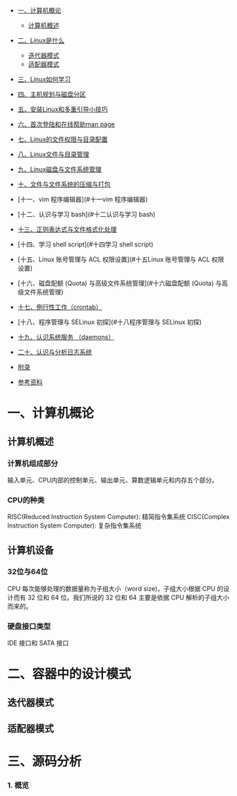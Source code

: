 <!-- GFM-TOC -->
* [一、计算机概论](#一计算机概论)
    * [计算机概述](#计算机概述)
* [二、Linux是什么](#二Linux是什么)
    * [迭代器模式](#迭代器模式)
    * [适配器模式](#适配器模式)
* [三、Linux如何学习](#三Linux如何学习)
* [四、主机规划与磁盘分区](#四主机规划与磁盘分区)
* [五、安装Linux和多重引导小技巧](#[五安装Linux和多重引导小技巧)
* [六、首次登陆和在线帮助man page](http://www.baidu.com)
* [七、Linux的文件权限与目录配置](#七Linux的文件权限与目录配置)
* [八、Linux文件与目录管理](#八Linux文件与目录管理)
* [九、Linux磁盘与文件系统管理](#九Linux磁盘与文件系统管理)
* [十、文件与文件系统的压缩与打包](#十文件与文件系统的压缩与打包)
* [十一、vim 程序编辑器](#十一vim 程序编辑器)
* [十二、认识与学习 bash](#十二认识与学习 bash)
* [十三、正则表达式与文件格式化处理](#十三正则表达式与文件格式化处理)
* [十四、学习 shell script](#十四学习 shell script)
* [十五、Linux 账号管理与 ACL 权限设置](#十五Linux 账号管理与 ACL 权限设置)
* [十六、磁盘配额 (Quota) 与高级文件系统管理](#十六磁盘配额 (Quota) 与高级文件系统管理)
* [十七、例行性工作（crontab）](#十七例行性工作（crontab）)

* [十八、程序管理与 SELinux 初探](#十八程序管理与 SELinux 初探)
* [十九、认识系统服务 （daemons）](#十九认识系统服务 (daemons))
* [二十、认识与分析日志系统](#二十认识与分析日志系统)
* [附录](#附录)
* [参考资料](#参考资料)
<!-- GFM-TOC -->

# 一、计算机概论
## 计算机概述
### 计算机组成部分
输入单元、CPU内部的控制单元、输出单元、算数逻辑单元和内存五个部分。
### CPU的种类
RISC(Reduced Instruction System Computer): 精简指令集系统
CISC(Complex Instruction System Computer): 复杂指令集系统
## 计算机设备
### 32位与64位
CPU 每次能够处理的数据量称为子组大小（word size)，子组大小根据 CPU 的设计而有 32 位和 64 位。我们所说的 32 位和 64 主要是依据 CPU 解析的子组大小而来的。
### 硬盘接口类型
IDE 接口和 SATA 接口
###
# 二、容器中的设计模式

## 迭代器模式

## 适配器模式

# 三、源码分析


### 1. 概览
